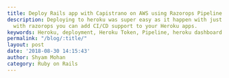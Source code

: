 ```yaml
---
title: Deploy Rails app with Capistrano on AWS using Razorops Pipeline
description: Deploying to heroku was super easy as it happen with just a git push,
  with razorops you can add CI/CD support to your Heroku apps.
keywords: Heroku, deployment, Heroku Token, Pipeline, heroku dashboard
permalink: "/blog/:title/"
layout: post
date: '2018-08-30 14:15:43'
author: Shyam Mohan
category: Ruby on Rails
---
```


